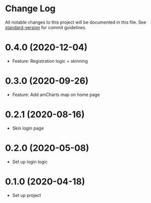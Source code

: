 # Change Log

All notable changes to this project will be documented in this file. See [standard-version](https://github.com/conventional-changelog/standard-version) for commit guidelines.

# 0.4.0 (2020-12-04)
* Feature: Registration logic + skinning

# 0.3.0 (2020-09-26)
* Feature: Add amCharts map on home page

# 0.2.1 (2020-08-16)
* Skin login page

# 0.2.0 (2020-05-08)
* Set up login logic

# 0.1.0 (2020-04-18)
* Set up project